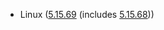 - Linux ([5.15.69](https://lwn.net/Articles/908782) (includes [5.15.68](https://lwn.net/Articles/908140)))
